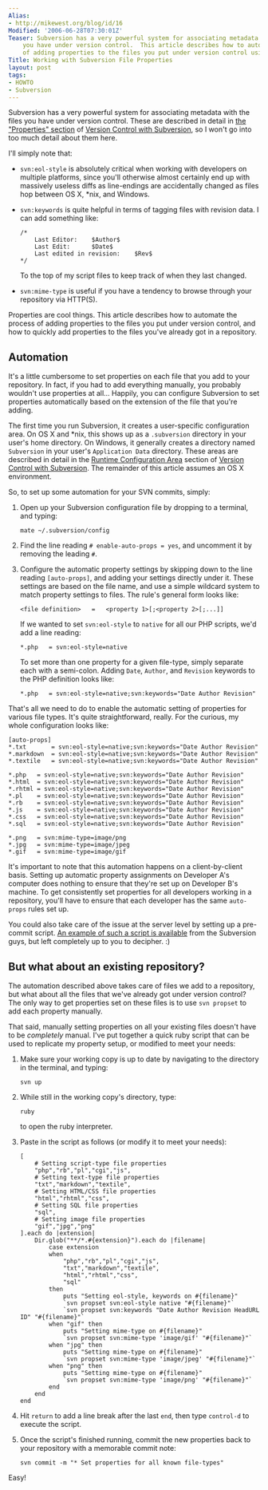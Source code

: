 ```yaml
---
Alias:
- http://mikewest.org/blog/id/16
Modified: '2006-06-28T07:30:01Z'
Teaser: Subversion has a very powerful system for associating metadata with the files
    you have under version control.  This article describes how to automate the process
    of adding properties to the files you put under version control using `auto-props`.
Title: Working with Subversion File Properties
layout: post
tags:
- HOWTO
- Subversion
---
```

Subversion has a very powerful system for associating metadata with the files you have under version control.  These are described in detail in [the "Properties" section][properties_desc] of [Version Control with Subversion][svn_book], so I won't go into too much detail about them here.

I'll simply note that:

*   `svn:eol-style` is absolutely critical when working with developers on
    multiple platforms, since you'll otherwise almost certainly end up with
    massively useless diffs as line-endings are accidentally changed as files
    hop between OS X, *nix, and Windows.
    
*   `svn:keywords` is quite helpful in terms of tagging files with revision
    data.  I can add something like:
    
        /*
            Last Editor:    $Author$
            Last Edit:      $Date$            
            Last edited in revision:    $Rev$
        */
    
    To the top of my script files to keep track of when they last changed.
    
*   `svn:mime-type` is useful if you have a tendency to browse through your
    repository via HTTP(S).

Properties are cool things.  This article describes how to automate the process of adding properties to the files you put under version control, and how to quickly add properties to the files you've already got in a repository.

Automation
----------

It's a little cumbersome to set properties on each file that you add to your repository.  In fact, if you had to add everything manually, you probably wouldn't use properties at all...  Happily, you can configure Subversion to set properties automatically based on the extension of the file that you're adding.

The first time you run Subversion, it creates a user-specific configuration area.  On OS X and *nix, this shows up as a `.subversion` directory in your user's home directory.  On Windows, it generally creates a directory named `Subversion` in your user's `Application Data` directory.  These areas are described in detail in the [Runtime Configuration Area][user_config] section of [Version Control with Subversion][svn_book]. The remainder of this article assumes an OS X environment.

So, to set up some automation for your SVN commits, simply:

1.  Open up your Subversion configuration file by dropping to a terminal, and
    typing:

        mate ~/.subversion/config
    
2.  Find the line reading `# enable-auto-props = yes`, and uncomment it by
    removing the leading `#`.  

3.  Configure the automatic property settings by skipping down to the line
    reading `[auto-props]`, and adding your settings directly under it.  These
    settings are based on the file name, and use a simple wildcard system to
    match property settings to files.  The rule's general form looks like:
    
        <file definition>   =   <property 1>[;<property 2>[;...]]
        
    If we wanted to set `svn:eol-style` to `native` for all our PHP scripts,
    we'd add a line reading:
        
        *.php   = svn:eol-style=native

    To set more than one property for a given file-type, simply separate each 
    with a semi-colon.  Adding `Date`, `Author`, and `Revision` keywords to
    the PHP definition looks like:
    
        *.php   = svn:eol-style=native;svn:keywords="Date Author Revision"
    
That's all we need to do to enable the automatic setting of properties for various file types.  It's quite straightforward, really.  For the curious, my whole configuration looks like:

    [auto-props]
    *.txt       = svn:eol-style=native;svn:keywords="Date Author Revision"
    *.markdown  = svn:eol-style=native;svn:keywords="Date Author Revision"
    *.textile   = svn:eol-style=native;svn:keywords="Date Author Revision"

    *.php   = svn:eol-style=native;svn:keywords="Date Author Revision"
    *.html  = svn:eol-style=native;svn:keywords="Date Author Revision"
    *.rhtml = svn:eol-style=native;svn:keywords="Date Author Revision"
    *.pl    = svn:eol-style=native;svn:keywords="Date Author Revision"
    *.rb    = svn:eol-style=native;svn:keywords="Date Author Revision"
    *.js    = svn:eol-style=native;svn:keywords="Date Author Revision"
    *.css   = svn:eol-style=native;svn:keywords="Date Author Revision"
    *.sql   = svn:eol-style=native;svn:keywords="Date Author Revision"

    *.png   = svn:mime-type=image/png
    *.jpg   = svn:mime-type=image/jpeg
    *.gif   = svn:mime-type=image/gif
  
It's important to note that this automation happens on a client-by-client basis.  Setting up automatic property assignments on Developer A's computer does nothing to ensure that they're set up on Developer B's machine.  To get consistently set properties for all developers working in a repository, you'll have to ensure that each developer has the same `auto-props` rules set up.

You could also take care of the issue at the server level by setting up a pre-commit script.  [An example of such a script is available][precomit_hook] from the Subversion guys, but left completely up to you to decipher.  :)
  
But what about an existing repository?
--------------------------------------

The automation described above takes care of files we add to a repository, but what about all the files that we've already got under version control?  The only way to get properties set on these files is to use `svn propset` to add each property manually.  

That said, manually setting properties on all your existing files doesn't have to be _completely_ manual.  I've put together a quick ruby script that can be used to replicate my property setup, or modified to meet your needs: 

1.  Make sure your working copy is up to date by navigating to the directory
    in the terminal, and typing:
    
        svn up
        
2.  While still in the working copy's directory, type:

        ruby
    
    to open the ruby interpreter.
    
3.  Paste in the script as follows (or modify it to meet your needs):

        [
            # Setting script-type file properties
            "php","rb","pl","cgi","js",
            # Setting text-type file properties
            "txt","markdown","textile",
            # Setting HTML/CSS file properties
            "html","rhtml","css",
            # Setting SQL file properties
            "sql",
            # Setting image file properties  
            "gif","jpg","png"
        ].each do |extension|
            Dir.glob("**/*.#{extension}").each do |filename|
                case extension
                when
                    "php","rb","pl","cgi","js",
                    "txt","markdown","textile",
                    "html","rhtml","css",
                    "sql"
                then
                    puts "Setting eol-style, keywords on #{filename}"
                    `svn propset svn:eol-style native "#{filename}"`
                    `svn propset svn:keywords "Date Author Revision HeadURL ID" "#{filename}"`
                when "gif" then
                    puts "Setting mime-type on #{filename}"
                    `svn propset svn:mime-type 'image/gif' "#{filename}"`
                when "jpg" then
                    puts "Setting mime-type on #{filename}"
                    `svn propset svn:mime-type 'image/jpeg' "#{filename}"`
                when "png" then
                    puts "Setting mime-type on #{filename}"
                    `svn propset svn:mime-type 'image/png' "#{filename}"`
                end
            end
        end

4.  Hit `return` to add a line break after the last `end`, then type
    `control-d` to execute the script.
    
5.  Once the script's finished running, commit the new properties back to your
    repository with a memorable commit note:

        svn commit -m "* Set properties for all known file-types"

Easy!

[properties_desc]: http://svnbook.red-bean.com/nightly/en/svn.advanced.props.html "Version Control with Subversion - Chapter 7. Advanced Topics :: Properties"
[user_config]: http://svnbook.red-bean.com/nightly/en/svn.advanced.html#svn.advanced.confarea "SVN Book: Chapter 7. Advanced Topics :: Runtime Configuration Area"
[svn_book]: http://svnbook.red-bean.com/ "Version Control with Subversion"
[precomit_hook]: http://svn.collab.net/repos/svn/trunk/contrib/hook-scripts/check-mime-type.pl